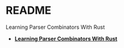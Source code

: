 # README

Learning Parser Combinators With Rust

- [**Learning Parser Combinators With Rust**](https://bodil.lol/parser-combinators/)